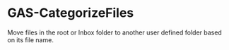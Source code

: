 # GAS-CategorizeFiles
Move files in the root or Inbox folder to another user defined folder based on its file name.
